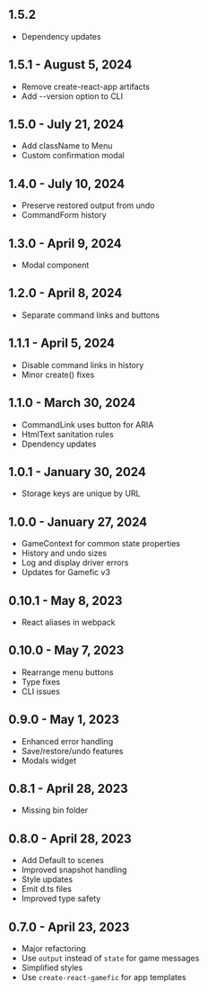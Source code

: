 ## 1.5.2
- Dependency updates

## 1.5.1 - August 5, 2024
- Remove create-react-app artifacts
- Add --version option to CLI

## 1.5.0 - July 21, 2024
- Add className to Menu
- Custom confirmation modal

## 1.4.0 - July 10, 2024
- Preserve restored output from undo
- CommandForm history

## 1.3.0 - April 9, 2024
- Modal component

## 1.2.0 - April 8, 2024
- Separate command links and buttons

## 1.1.1 - April 5, 2024
- Disable command links in history
- Minor create() fixes

## 1.1.0 - March 30, 2024
- CommandLink uses button for ARIA
- HtmlText sanitation rules
- Dpendency updates

## 1.0.1 - January 30, 2024
- Storage keys are unique by URL

## 1.0.0 - January 27, 2024
- GameContext for common state properties
- History and undo sizes
- Log and display driver errors
- Updates for Gamefic v3

## 0.10.1 - May 8, 2023
- React aliases in webpack

## 0.10.0 - May 7, 2023
- Rearrange menu buttons
- Type fixes
- CLI issues

## 0.9.0 - May 1, 2023
- Enhanced error handling
- Save/restore/undo features
- Modals widget

## 0.8.1 - April 28, 2023
- Missing bin folder

## 0.8.0 - April 28, 2023
- Add Default to scenes
- Improved snapshot handling
- Style updates
- Emit d.ts files
- Improved type safety

## 0.7.0 - April 23, 2023
- Major refactoring
- Use `output` instead of `state` for game messages
- Simplified styles
- Use `create-react-gamefic` for app templates
